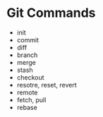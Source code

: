 # Git Commands

- init
- commit
- diff
- branch
- merge
- stash
- checkout
- resotre, reset, revert
- remote
- fetch, pull
- rebase
